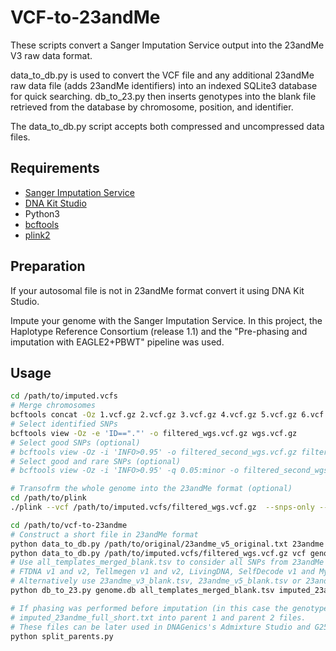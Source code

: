 # VCF-to-23andMe
These scripts convert a Sanger Imputation Service output into the 23andMe V3 raw data format.

data_to_db.py is used to convert the VCF file and any additional 23andMe raw data file (adds 23andMe identifiers) into an indexed SQLite3 database for quick searching. db_to_23.py then inserts genotypes into the blank file retrieved from the database by chromosome, position, and identifier.

The data_to_db.py script accepts both compressed and uncompressed data files.

## Requirements
* [Sanger Imputation Service](https://www.sanger.ac.uk/tool/sanger-imputation-service/)
* [DNA Kit Studio](https://www.dnagenics.com/products/dnakitstudio)
* Python3
* [bcftools](https://www.htslib.org/download/)
* [plink2](https://www.cog-genomics.org/plink2/)

## Preparation
If your autosomal file is not in 23andMe format convert it using DNA Kit Studio.

Impute your genome with the Sanger Imputation Service. In this project, the Haplotype Reference Consortium (release 1.1) and the "Pre-phasing and imputation with EAGLE2+PBWT"
pipeline was used.

## Usage

```bash
cd /path/to/imputed.vcfs
# Merge chromosomes
bcftools concat -Oz 1.vcf.gz 2.vcf.gz 3.vcf.gz 4.vcf.gz 5.vcf.gz 6.vcf.gz 7.vcf.gz 8.vcf.gz 9.vcf.gz 10.vcf.gz 11.vcf.gz 12.vcf.gz 13.vcf.gz 14.vcf.gz 15.vcf.gz 16.vcf.gz 17.vcf.gz 18.vcf.gz 19.vcf.gz 20.vcf.gz 21.vcf.gz 22.vcf.gz X.vcf.gz > wgs.vcf.gz
# Select identified SNPs
bcftools view -Oz -e 'ID=="."' -o filtered_wgs.vcf.gz wgs.vcf.gz
# Select good SNPs (optional)
# bcftools view -Oz -i 'INFO>0.95' -o filtered_second_wgs.vcf.gz filtered_wgs.vcf.gz
# Select good and rare SNPs (optional)
# bcftools view -Oz -i 'INFO>0.95' -q 0.05:minor -o filtered_second_wgs.vcf.gz filtered_wgs.vcf.gz

# Transofrm the whole genome into the 23andMe format (optional)
cd /path/to/plink
./plink --vcf /path/to/imputed.vcfs/filtered_wgs.vcf.gz  --snps-only --recode 23 --out imputed_23andme_full

cd /path/to/vcf-to-23andme
# Construct a short file in 23andMe format
python data_to_db.py /path/to/original/23andme_v5_original.txt 23andme genome.db # (optional)
python data_to_db.py /path/to/imputed.vcfs/filtered_wgs.vcf.gz vcf genome.db
# Use all_templates_merged_blank.tsv to consider all SNPs from 23andMe v3,v4 and v5, AncestryDNA v1 and v2,
# FTDNA v1 and v2, Tellmegen v1 and v2, LivingDNA, SelfDecode v1 and MyHerritage v2.
# Alternatively use 23andme_v3_blank.tsv, 23andme_v5_blank.tsv or 23andme_merged_v3v4v5_blank.tsv
python db_to_23.py genome.db all_templates_merged_blank.tsv imputed_23andme_full_short.txt

# If phasing was performed before imputation (in this case the genotype is split by | in the VCF file, e.g. G|C) you can run split_parents.py to split
# imputed_23andme_full_short.txt into parent 1 and parent 2 files. 
# These files can be later used in DNAGenics's Admixture Studio and G25 Studio
python split_parents.py 
```

